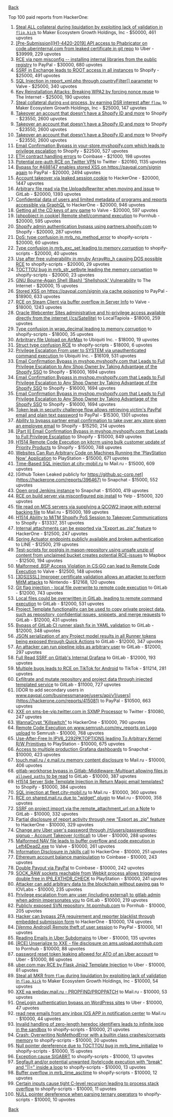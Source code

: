 [Back](../README.md)

Top 100 paid reports from HackerOne:

1. [Steal ALL collateral during liquidation by exploiting lack of validation in `flip.kick`](https://hackerone.com/reports/684092) to Maker Ecosystem Growth Holdings, Inc - $50000, 461 upvotes
2. [[Pre-Submission][H1-4420-2019] API access to Phabricator on code.uberinternal.com from leaked certificate in git repo](https://hackerone.com/reports/591813) to Uber - $39999, 229 upvotes
3. [RCE via npm misconfig -- installing internal libraries from the public registry](https://hackerone.com/reports/925585) to PayPal - $30000, 680 upvotes
4. [SSRF in Exchange leads to ROOT access in all instances](https://hackerone.com/reports/341876) to Shopify - $25000, 491 upvotes
5. [SQL Injection in report_xml.php through countryFilter[] parameter](https://hackerone.com/reports/383127) to Valve - $25000, 340 upvotes
6. [Key Reinstallation Attacks: Breaking WPA2 by forcing nonce reuse](https://hackerone.com/reports/286740) to The Internet - $25000, 190 upvotes
7. [Steal collateral during `end` process, by earning DSR interest after `flow`.](https://hackerone.com/reports/672664) to Maker Ecosystem Growth Holdings, Inc - $25000, 147 upvotes
8. [Takeover an account that doesn't have a Shopify ID and more](https://hackerone.com/reports/867513) to Shopify - $23550, 2600 upvotes
9. [Takeover an account that doesn't have a Shopify ID and more](https://hackerone.com/reports/867513) to Shopify - $23550, 2600 upvotes
10. [Takeover an account that doesn't have a Shopify ID and more](https://hackerone.com/reports/867513) to Shopify - $23550, 2600 upvotes
11. [Email Confirmation Bypass in your-store.myshopify.com which leads to privilege escalation](https://hackerone.com/reports/910300) to Shopify - $22500, 527 upvotes
12. [ETH contract handling errors](https://hackerone.com/reports/328526) to Coinbase - $21000, 198 upvotes
13. [Potential pre-auth RCE on Twitter VPN](https://hackerone.com/reports/591295) to Twitter - $20160, 1135 upvotes
14. [Bypass for #488147 enables stored XSS on https://paypal.com/signin again](https://hackerone.com/reports/510152) to PayPal - $20000, 2494 upvotes
15. [Account takeover via leaked session cookie](https://hackerone.com/reports/745324) to HackerOne - $20000, 1447 upvotes
16. [Arbitrary file read via the UploadsRewriter when moving and issue](https://hackerone.com/reports/827052) to GitLab - $20000, 1393 upvotes
17. [Confidential data of users and limited metadata of programs and reports accessible via GraphQL](https://hackerone.com/reports/489146) to HackerOne - $20000, 946 upvotes
18. [Getting all the CD keys of any game](https://hackerone.com/reports/391217) to Valve - $20000, 597 upvotes
19. [[phpobject in cookie] Remote shell/command execution](https://hackerone.com/reports/141956) to Pornhub - $20000, 595 upvotes
20. [Shopify admin authentication bypass using partners.shopify.com](https://hackerone.com/reports/270981) to Shopify - $20000, 287 upvotes
21. [DoS: type confusion in mrb_no_method_error](https://hackerone.com/reports/181871) to shopify-scripts - $20000, 60 upvotes
22. [Type confusion in mrb_exc_set leading to memory corruption](https://hackerone.com/reports/185041) to shopify-scripts - $20000, 40 upvotes
23. [Use after free vulnerability in mruby Array#to_h causing DOS possible RCE](https://hackerone.com/reports/181321) to shopify-scripts - $20000, 29 upvotes
24. [TOCTTOU bug in mrb_str_setbyte leading the memory corruption](https://hackerone.com/reports/181893) to shopify-scripts - $20000, 23 upvotes
25. [GNU Bourne-Again Shell (Bash) 'Shellshock' Vulnerability](https://hackerone.com/reports/29839) to The Internet - $20000, 15 upvotes
26. [Stored XSS on https://paypal.com/signin via cache poisoning](https://hackerone.com/reports/488147) to PayPal - $18900, 633 upvotes
27. [RCE on Steam Client via buffer overflow in Server Info](https://hackerone.com/reports/470520) to Valve - $18000, 1243 upvotes
28. [Oracle Webcenter Sites administrative and hi-privilege access available directly from the internet (/cs/Satellite)](https://hackerone.com/reports/170532) to LocalTapiola - $18000, 259 upvotes
29. [Type confusion in wrap_decimal leading to memory corruption](https://hackerone.com/reports/185051) to shopify-scripts - $18000, 35 upvotes
30. [Arbritrary file Upload on AirMax](https://hackerone.com/reports/73480) to Ubiquiti Inc. - $18000, 19 upvotes
31. [Struct type confusion RCE](https://hackerone.com/reports/181879) to shopify-scripts - $18000, 6 upvotes
32. [Privilege Escalation From user to SYSTEM via unauthenticated command execution ](https://hackerone.com/reports/544928) to Ubiquiti Inc. - $16109, 531 upvotes
33. [Email Confirmation Bypass in myshop.myshopify.com that Leads to Full Privilege Escalation to Any Shop Owner by Taking Advantage of the Shopify SSO](https://hackerone.com/reports/791775) to Shopify - $16000, 1694 upvotes
34. [Email Confirmation Bypass in myshop.myshopify.com that Leads to Full Privilege Escalation to Any Shop Owner by Taking Advantage of the Shopify SSO](https://hackerone.com/reports/791775) to Shopify - $16000, 1694 upvotes
35. [Email Confirmation Bypass in myshop.myshopify.com that Leads to Full Privilege Escalation to Any Shop Owner by Taking Advantage of the Shopify SSO](https://hackerone.com/reports/791775) to Shopify - $16000, 1694 upvotes
36. [Token leak in security challenge flow allows retrieving victim's PayPal email and plain text password](https://hackerone.com/reports/739737) to PayPal - $15300, 1301 upvotes
37. [Ability to bypass partner email confirmation to take over any store given an employee email](https://hackerone.com/reports/300305) to Shopify - $15250, 214 upvotes
38. [[Part II] Email Confirmation Bypass in myshop.myshopify.com that Leads to Full Privilege Escalation](https://hackerone.com/reports/796808) to Shopify - $15000, 849 upvotes
39. [H1514 Remote Code Execution on kitcrm using bulk customer update of Priority Products](https://hackerone.com/reports/422944) to Shopify - $15000, 748 upvotes
40. [Websites Can Run Arbitrary Code on Machines Running the 'PlayStation Now' Application](https://hackerone.com/reports/873614) to PlayStation - $15000, 671 upvotes
41. [Time-Based SQL injection at city-mobil.ru](https://hackerone.com/reports/868436) to Mail.ru - $15000, 609 upvotes
42. [Github Token Leaked publicly for https://github.sc-corp.net](https://hackerone.com/reports/396467) to Snapchat - $15000, 552 upvotes
43. [Open prod Jenkins instance](https://hackerone.com/reports/231460) to Snapchat - $15000, 419 upvotes
44. [RCE on build server via misconfigured pip install](https://hackerone.com/reports/946409) to Yelp - $15000, 320 upvotes
45. [file read on MCS servers via supplying a QCOW2 image with external backing file](https://hackerone.com/reports/1024899) to Mail.ru - $15000, 189 upvotes
46. [H1514 Ability to MiTM Shopify PoS Session to Takeover Communications](https://hackerone.com/reports/423467) to Shopify - $13337, 351 upvotes
47. [Internal attachments can be exported via "Export as .zip" feature](https://hackerone.com/reports/186230) to HackerOne - $12500, 247 upvotes
48. [Spring Actuator endpoints publicly available and broken authentication](https://hackerone.com/reports/838635) to LINE - $12500, 219 upvotes
49. [Test-scripts for postgis in mason-repository using unsafe unzip of content from unclaimed bucket creates potential RCE-issues](https://hackerone.com/reports/329689) to Mapbox - $12500, 194 upvotes
50. [Malformed .BSP Access Violation in CS:GO can lead to Remote Code Execution](https://hackerone.com/reports/351014) to Valve - $12500, 148 upvotes
51. [[3DS][SSL] Improper certificate validation allows an attacker to perform MitM attacks](https://hackerone.com/reports/894922) to Nintendo - $12168, 120 upvotes
52. [Git flag injection - local file overwrite to remote code execution](https://hackerone.com/reports/658013) to GitLab - $12000, 743 upvotes
53. [Local files could be overwritten in GitLab, leading to remote command execution](https://hackerone.com/reports/587854) to GitLab - $12000, 531 upvotes
54. [Project Template functionality can be used to copy private project data, such as repository, confidential issues, snippets, and merge requests](https://hackerone.com/reports/689314) to GitLab - $12000, 431 upvotes
55. [Bypass of GitLab CI runner slash fix in YAML validation](https://hackerone.com/reports/409395) to GitLab - $12000, 348 upvotes
56. [JSON serialization of any Project model results in all Runner tokens being exposed through Quick Actions](https://hackerone.com/reports/509924) to GitLab - $12000, 347 upvotes
57. [An attacker can run pipeline jobs as arbitrary user](https://hackerone.com/reports/894569) to GitLab - $12000, 297 upvotes
58. [Full Read SSRF on Gitlab's Internal Grafana](https://hackerone.com/reports/878779) to GitLab - $12000, 193 upvotes
59. [Multiple bugs leads to RCE on TikTok for Android](https://hackerone.com/reports/1065500) to TikTok - $11214, 281 upvotes
60. [Exfiltrate and mutate repository and project data through injected templated service](https://hackerone.com/reports/446585) to GitLab - $11000, 727 upvotes
61. [IDOR to add secondary users in www.paypal.com/businessmanage/users/api/v1/users](https://hackerone.com/reports/415081) to PayPal - $10500, 663 upvotes
62. [XXE on sms-be-vip.twitter.com in SXMP Processor](https://hackerone.com/reports/248668) to Twitter - $10080, 247 upvotes
63. [WannaCrypt “Killswitch”](https://hackerone.com/reports/228648) to HackerOne - $10000, 790 upvotes
64. [Remote Code Execution on www.semrush.com/my_reports on Logo upload](https://hackerone.com/reports/403417) to Semrush - $10000, 768 upvotes
65. [Use-After-Free In IPV6_2292PKTOPTIONS leading To Arbitrary Kernel R/W Primitives](https://hackerone.com/reports/826026) to PlayStation - $10000, 675 upvotes
66. [Access to multiple production Grafana dashboards](https://hackerone.com/reports/663628) to Snapchat - $10000, 423 upvotes
67. [touch.mail.ru / e.mail.ru memory content disclosure](https://hackerone.com/reports/513236) to Mail.ru - $10000, 406 upvotes
68. [gitlab-workhorse bypass in Gitlab::Middleware::Multipart allowing files in `allowed_paths` to be read](https://hackerone.com/reports/850447) to GitLab - $10000, 387 upvotes
69. [H1514 Server Side Template Injection in Return Magic email templates?](https://hackerone.com/reports/423541) to Shopify - $10000, 384 upvotes
70. [SQL injection at fleet.city-mobil.ru](https://hackerone.com/reports/881901) to Mail.ru - $10000, 360 upvotes
71. [RCE on shared.mail.ru due to "widget" plugin](https://hackerone.com/reports/518637) to Mail.ru - $10000, 358 upvotes
72. [SSRF on project import via the remote_attachment_url on a Note](https://hackerone.com/reports/826361) to GitLab - $10000, 332 upvotes
73. [Partial disclosure of report activity through new "Export as .zip" feature](https://hackerone.com/reports/182358) to HackerOne - $10000, 329 upvotes
74. [Change any Uber user's password through /rt/users/passwordless-signup - Account Takeover (critical)](https://hackerone.com/reports/143717) to Uber - $10000, 288 upvotes
75. [Malformed NAV file leads to buffer overflow and code execution in Left4Dead2.exe](https://hackerone.com/reports/542180) to Valve - $10000, 261 upvotes
76. [Information Disclosure in /skills call](https://hackerone.com/reports/188719) to HackerOne - $10000, 251 upvotes
77. [Ethereum account balance manipulation](https://hackerone.com/reports/300748) to Coinbase - $10000, 243 upvotes
78. [Double Payout via PayPal](https://hackerone.com/reports/307239) to Coinbase - $10000, 242 upvotes
79. [SOCK_RAW sockets reachable from Webkit process allows triggering double free in IP6_EXTHDR_CHECK](https://hackerone.com/reports/943231) to PlayStation - $10000, 241 upvotes
80. [Attacker can add arbitrary data to the blockchain without paying gas](https://hackerone.com/reports/396954) to IOVLabs - $10000, 235 upvotes
81. [Privilege escalation from any user (including external) to gitlab admin when admin impersonates you](https://hackerone.com/reports/493324) to GitLab - $10000, 219 upvotes
82. [Publicly exposed SVN repository, ht.pornhub.com](https://hackerone.com/reports/72243) to Pornhub - $10000, 205 upvotes
83. [Hacker can bypass 2FA requirement and reporter blacklist through embedded submission form](https://hackerone.com/reports/418767) to HackerOne - $10000, 174 upvotes
84. [[Venmo Android] Remote theft of user session](https://hackerone.com/reports/401940) to PayPal - $10000, 141 upvotes
85. [Reading Emails in Uber Subdomains](https://hackerone.com/reports/156536) to Uber - $10000, 135 upvotes
86. [[RCE] Unserialize to XXE - file disclosure on ams.upload.pornhub.com](https://hackerone.com/reports/142562) to Pornhub - $10000, 88 upvotes
87. [password reset token leaking allowed for ATO of an Uber account](https://hackerone.com/reports/173551) to Uber - $10000, 86 upvotes
88. [uber.com may RCE by Flask Jinja2 Template Injection](https://hackerone.com/reports/125980) to Uber - $10000, 81 upvotes
89. [Steal all MKR from `flap` during liquidation by exploiting lack of validation in `flap.kick`](https://hackerone.com/reports/684152) to Maker Ecosystem Growth Holdings, Inc - $10000, 54 upvotes
90. [XXE на webdav.mail.ru -  PROPFIND/PROPPATCH](https://hackerone.com/reports/758978) to Mail.ru - $10000, 53 upvotes
91. [OneLogin authentication bypass on WordPress sites](https://hackerone.com/reports/136169) to Uber - $10000, 47 upvotes
92. [read new emails from any inbox IOS APP in notification center](https://hackerone.com/reports/977212) to Mail.ru - $10000, 44 upvotes
93. [Invalid handling of zero-length heredoc identifiers leads to infinite loop in the sandbox](https://hackerone.com/reports/187305) to shopify-scripts - $10000, 21 upvotes
94. [Crash: Overwriting NoMethodError with a builtin class crashes/corrupts memory](https://hackerone.com/reports/186723) to shopify-scripts - $10000, 20 upvotes
95. [Null pointer dereference due to TOCTTOU bug in mrb_time_initialize](https://hackerone.com/reports/182274) to shopify-scripts - $10000, 15 upvotes
96. [Exception cause SIGABRT](https://hackerone.com/reports/180977) to shopify-scripts - $10000, 13 upvotes
97. [Segfault and/or potential unwanted (byte)code execution with "break" and "||=" inside a loop](https://hackerone.com/reports/183356) to shopify-scripts - $10000, 13 upvotes
98. [Buffer overflow in mrb_time_asctime](https://hackerone.com/reports/188326) to shopify-scripts - $10000, 12 upvotes
99. [Certain inputs cause tight C-level recursion leading to process stack overflow](https://hackerone.com/reports/189633) to shopify-scripts - $10000, 11 upvotes
100. [NULL pointer dereference when parsing ternary operators](https://hackerone.com/reports/181677) to shopify-scripts - $10000, 10 upvotes


[Back](../README.md)